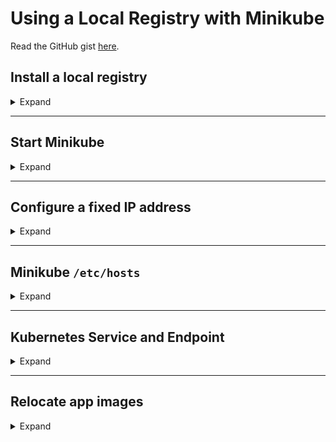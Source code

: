 # Using a Local Registry with Minikube


Read the GitHub gist <a href="https://gist.github.com/trisberg/37c97b6cc53def9a3e38be6143786589#install-a-local-registry">here</a>. 


## Install a local registry


<details>
<summary>Expand</summary>

### 1. Run the `registry:2` container

<details>
<summary>Expand</summary>

Use the `docker` CLI to run the `registry:2` container from Docker, listening on port `5000`, and persisting images in the `~/.registry/storage` directory.

```shell
docker run -d -p 5000:5000 --restart=always --volume ~/.registry/storage:/var/lib/registry registry:2
```

</details>


### 2. Edit `etc/hosts`

<details>
<summary>Expand</summary>

Edit the `/etc/hosts` file on your development machine, adding the name `registry.dev.svc.cluster.local` on the same line as the entry for `localhost`.

</details>


### 3. Validate that the registry is running.

<details>
<summary>Expand</summary>

```shell
docker ps
```

**Output**

```
CONTAINER ID        IMAGE               COMMAND                  CREATED             STATUS              PORTS                    NAMES
02ea46d51f58        registry:2          "/entrypoint.sh /etc…"   About an hour ago   Up About a minute   0.0.0.0:5000->5000/tcp   sharp_pike
```

</details>


### 4. Validate that `registry.dev.svc.cluster.local:5000` is reachable

<details>
<summary>Expand</summary>

Validate that the registry at `registry.dev.svc.cluster.local:5000` is reachable from your development machine.

```shell
curl registry.dev.svc.cluster.local:5000/v2/_catalog
```

**Output**

```
{"repositories":[]}
```

</details>


### 5. Configure the docker daemon with an insecure registry

<details>
<summary>Expand</summary>

Configure the docker daemon with an insecure registry at `registry.dev.svc.cluster.local:5000`.
- macOS: `~/.docker/daemon.json`
- Linux: `/etc/docker/daemon.json`

Create the file if it does not exist.

```json
{
  "insecure-registries": ["registry.dev.svc.cluster.local:5000"]
}
```

</details>

</details>


---


## Start Minikube

<details>
<summary>Expand</summary>

```shell
minikube start --cpus 4 --memory 4096 --insecure-registry registry.dev.svc.cluster.local:5000
```

</details>


---


## Configure a fixed IP address

<details>
<summary>Expand</summary>

This IP address will allow processes in Minikube to reach the registry running on your host.
Configuring a fixed IP address avoids the problem of the IP address changing whenever you connect your machine to a different network.
If your machine already uses the `172.16.x.x` range for other purposes, choose an address in a different range e.g. `172.31.x.x.`.

```shell
export DEV_IP=172.16.1.1
```

Create an alias on macOS:

```shell
sudo ifconfig lo0 alias $DEV_IP
```

Create an alias on Linux:

```shell
sudo ifconfig lo:0 $DEV_IP
```

Note that the alias will need to be reestablished when you restart your machine.
This can be avoided by using a launchdeamon on MacOS or by editing `/etc/network/interfaces` on Linux.

</details>


---


## Minikube `/etc/hosts`

<details>
<summary>Expand</summary>

Add an entry to `/etc/hosts` inside the minikube VM, pointing the registry to the IP address of the host.
This will result in `registry.dev.svc.cluster.local` resolving to the host machine allowing the docker daemon in minikube to pull images from the local registry.
This uses the `DEV_IP` environment variable from the previous step.

```shell
export DEV_IP=172.16.1.1
minikube ssh "echo \"$DEV_IP       registry.dev.svc.cluster.local\" | sudo tee -a  /etc/hosts"
```

</details>


---


## Kubernetes Service and Endpoint

<details>
<summary>Expand</summary>

Create a Kubernetes service without selectors called registry in the dev namespace and a Kubernetes endpoint with the same name pointing to the static IP address of your development machine.
This will result in `registry.dev.svc.cluster.local` resolving to the host machine, allowing container builds running in the cluster, to work with the local registry.

```shell
kubectl create namespace dev
```

```shell
cat <<EOF | kubectl apply -n dev -f -
---
kind: Service
apiVersion: v1
metadata:
  name: registry
spec:
  ports:
  - protocol: TCP
    port: 5000
    targetPort: 5000
---
kind: Endpoints
apiVersion: v1
metadata:
  name: registry
subsets:
  - addresses:
      - ip: $DEV_IP
    ports:
      - port: 5000
EOF
```

</details>


---


## Relocate app images

<details>
<summary>Expand</summary>

Install irel CLI from https://github.com/pivotal/image-relocation/releases

For this example we are using a registry prefix of `registry.dev.svc.cluster.local:5000`; you would need to change this to match your registry (you also need to be authenticated with this registry).

To copy the time sink app to your own registry run:

```shell
irel copy springcloudstream/time-source-rabbit:2.1.2.RELEASE registry.dev.svc.cluster.local:5000/time-source-rabbit:2.1.2.RELEASE
```

To copy the log sink app to your own registry run:

```shell
irel copy springcloudstream/log-sink-rabbit:2.1.3.RELEASE registry.dev.svc.cluster.local:5000/log-sink-rabbit:2.1.3.RELEASE
```

You can now register the relocated apps using SCDF Shell:

```shell
dataflow:>app register --name time --type source --uri docker:registry.dev.svc.cluster.local:5000/time-source-rabbit:2.1.2.RELEASE
```

```shell
dataflow:>app register --name log --type sink --uri docker:registry.dev.svc.cluster.local:5000/log-sink-rabbit:2.1.3.RELEASE
```

</details>

